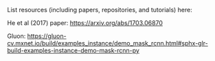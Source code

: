 List resources (including papers, repositories, and tutorials) here:

He et al (2017) paper:
https://arxiv.org/abs/1703.06870

Gluon:
https://gluon-cv.mxnet.io/build/examples_instance/demo_mask_rcnn.html#sphx-glr-build-examples-instance-demo-mask-rcnn-py
